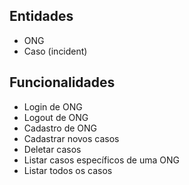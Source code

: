 ## Entidades
* ONG
* Caso (incident)

## Funcionalidades
* Login de ONG
* Logout de ONG
* Cadastro de ONG
* Cadastrar novos casos
* Deletar casos
* Listar casos específicos de uma ONG
* Listar todos os casos
